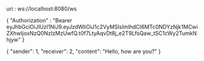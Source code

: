 uri : ws://localhost:8080/ws

{ "Authorization" : "Bearer eyJhbGciOiJIUzI1NiJ9.eyJzdWIiOiJ1c2VyMSIsImlhdCI6MTc0NDYzNjk1MCwiZXhwIjoxNzQ0NzIzMzUwfQ.t0f7LtyAqvDt8j_e2T9LfsQaw_tSC1cWy2TumkNhjyw" }

{
"sender": 1,
"receiver": 2,
"content": "Hello, how are you?"
}
